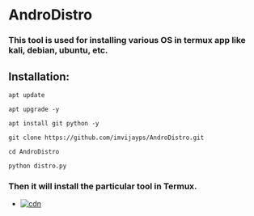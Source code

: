 # AndroDistro
### This tool is used for installing various OS in termux app like kali, debian, ubuntu, etc.

## Installation:
```
apt update
```
```
apt upgrade -y
```
```
apt install git python -y
```
```
git clone https://github.com/imvijayps/AndroDistro.git
```
```
cd AndroDistro
```
```
python distro.py
```

### Then it will install the particular tool in Termux.

- [![cdn](https://img.shields.io/badge/Instagram-Follow%20on%20Instagram-important.svg?logo=instagram)](https://instagram.com/imvijayps)
